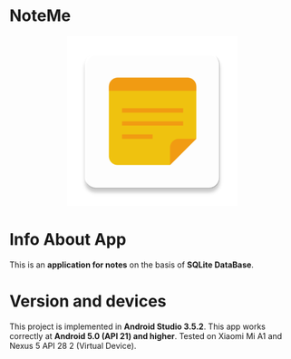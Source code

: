 # NoteMe

<p align="center">
  <img width="300" height="300" src="https://github.com/masssimeliano/NoteMe/blob/master/app/src/main/ic_launcher-web.png">
</p>

# Info About App

This is an __application for notes__ on the basis of __SQLite DataBase__.


# Version and devices

This project is implemented in __Android Studio 3.5.2__. This app works correctly at __Android 5.0 (API 21) and higher__. Tested on Xiaomi Mi A1 and Nexus 5 API 28 2 (Virtual Device).
